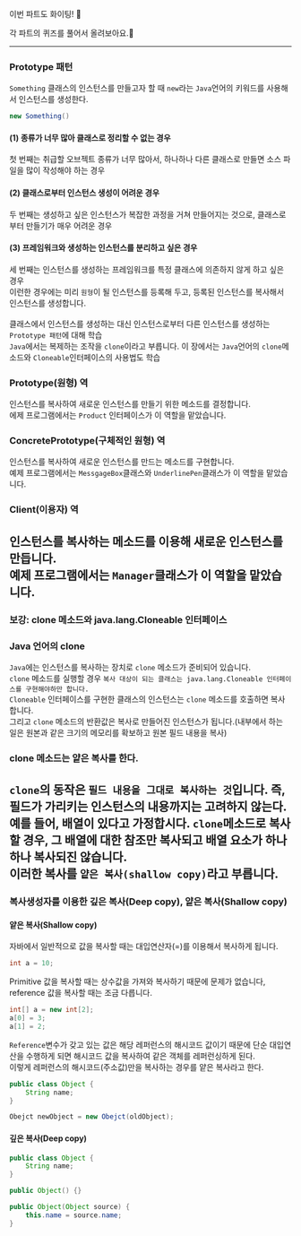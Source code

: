 이번 파트도 화이팅! 💪

각 파트의 퀴즈를 풀어서 올려보아요.📝

---
### Prototype 패턴
`Something` 클래스의 인스턴스를 만들고자 할 때 `new`라는 `Java`언어의 키워드를 사용해서 인스턴스를 생성한다.<br>
```java
new Something()
```
#### (1) 종류가 너무 많아 클래스로 정리할 수 없는 경우
첫 번째는 취급할 오브젝트 종류가 너무 많아서, 하나하나 다른 클래스로 만들면 소스 파일을 많이 작성해야 하는 경우<br>
#### (2) 클래스로부터 인스턴스 생성이 어려운 경우
두 번째는 생성하고 싶은 인스턴스가 복잡한 과정을 거쳐 만들어지는 것으로, 클래스로부터 만들기가 매우 어려운 경우<br>
#### (3) 프레임워크와 생성하는 인스턴스를 분리하고 싶은 경우
세 번째는 인스턴스를 생성하는 프레임워크를 특정 클래스에 의존하지 않게 하고 싶은 경우<br>
이런한 경우에는 미리 `원형`이 될 인스턴스를 등록해 두고, 등록된 인스턴스를 복사해서 인스턴스를 생성합니다.<br>
<br>
클래스에서 인스턴스를 생성하는 대신 인스턴스로부터 다른 인스턴스를 생성하는 `Prototype 패턴`에 대해 학습<br>
`Java`에서는 복제하는 조작을 `clone`이라고 부릅니다. 이 장에서는 `Java`언어의 `clone`메소드와 `Cloneable`인터페이스의 사용법도 학습
<br>

### Prototype(원형) 역<br>
인스턴스를 복사하여 새로운 인스턴스를 만들기 위한 메소드를 결정합니다.<br>
에제 프로그램에서는 `Product` 인터페이스가 이 역할을 맡았습니다.<br>
### ConcretePrototype(구체적인 원형) 역
인스턴스를 복사하여 새로운 인스턴스를 만드는 메소드를 구현합니다.<br>
예제 프로그램에서는 `MessgageBox`클래스와 `UnderlinePen`클래스가 이 역할을 맡았습니다.<br>
### Client(이용자) 역
인스턴스를 복사하는 메소드를 이용해 새로운 인스턴스를 만듭니다.<br>
예제 프로그램에서는 `Manager`클래스가 이 역할을 맡았습니다.
---
### 보강: clone 메소드와 java.lang.Cloneable 인터페이스
### Java 언어의 clone
`Java`에는 인스턴스를 복사하는 장치로 `clone` 메소드가 준비되어 있습니다.<br>
`clone` 메소드를 실행할 경우 `복사 대상이 되는 클래스는 java.lang.Cloneable 인터페이스를 구현해야하만 합니다.`<br>
`Cloneable` 인터페이스를 구현한 클래스의 인스턴스는 `clone` 메소드를 호출하면 복사합니다.<br>
그리고 `clone` 메소드의 반환값은 복사로 만들어진 인스턴스가 됩니다.(내부에서 하는 일은 원본과 같은 크기의 메모리를 확보하고 원본 필드 내용을 복사)<br>

### clone 메소드는 얕은 복사를 한다.
`clone`의 동작은 `필드 내용을 그대로 복사하는 것`입니다. 즉, 필드가 가리키는 인스턴스의 내용까지는 고려하지 않는다.<br>
예를 들어, 배열이 있다고 가정합시다. `clone`메소드로 복사할 경우, 그 배열에 대한 참조만 복사되고 배열 요소가 하나하나 복사되진 않습니다.<br>
이러한 복사를 `얕은 복사(shallow copy)`라고 부릅니다.
--- 
### 복사생성자를 이용한 깊은 복사(Deep copy), 얕은 복사(Shallow copy)
#### 얕은 복사(Shallow copy)
자바에서 일반적으로 값을 복사할 때는 대입연산자(=)를 이용해서 복사하게 됩니다.
```java
int a = 10;
```
Primitive 값을 복사할 때는 상수값을 가져와 복사하기 때문에 문제가 없습니다, reference 값을 복사할 때는 조금 다릅니다.
```java
int[] a = new int[2];
a[0] = 3;
a[1] = 2;
```
`Reference`변수가 갖고 있는 값은 해당 레퍼런스의 해시코드 값이기 때문에 단순 대입연산을 수행하게 되면 해시코드 값을 복사하여 같은 객체를 레퍼런싱하게 된다.<br>
이렇게 레퍼런스의 해시코드(주소값)만을 복사하는 경우를 얕은 복사라고 한다.
```java
public class Object {
    String name;
}

Obejct newObject = new Obejct(oldObject);
```
#### 깊은 복사(Deep copy)
```java
public class Object {
    String name;
}

public Object() {}

public Object(Object source) {
    this.name = source.name;
}
```